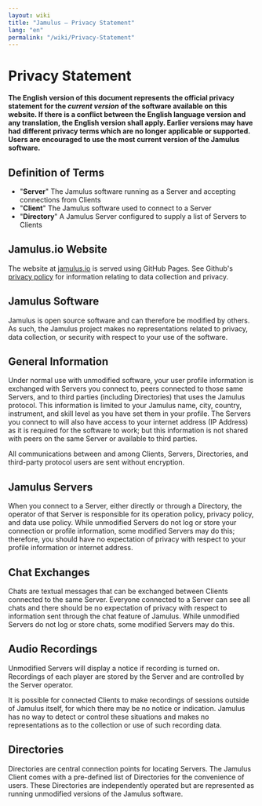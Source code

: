 ```yaml
---
layout: wiki
title: "Jamulus – Privacy Statement"
lang: "en"
permalink: "/wiki/Privacy-Statement"
---
```


# Privacy Statement

**The English version of this document represents the official privacy statement for the _current version_ of the software available on this website. If there is a conflict between the English language version and any translation, the English version shall apply. Earlier versions may have had different privacy terms which are no longer applicable or supported. Users are encouraged to use the most current version of the Jamulus software.**
 

## Definition of Terms

- "**Server**" The Jamulus software running as a Server and accepting connections from Clients
- "**Client**" The Jamulus software used to connect to a Server
- "**Directory**" A Jamulus Server configured to supply a list of Servers to Clients

## Jamulus.io Website

The website at [jamulus.io](https://jamulus.io) is served using GitHub Pages. See Github's [privacy policy](https://docs.github.com/en/site-policy/privacy-policies/github-privacy-statement) for information relating to data collection and privacy.

## Jamulus Software

Jamulus is open source software and can therefore be modified by others. As such, the Jamulus project makes no representations related to privacy, data collection, or security with respect to your use of the software.

## General Information

Under normal use with unmodified software, your user profile information is exchanged with Servers you connect to, peers connected to those same Servers, and to third parties (including Directories) that uses the Jamulus protocol. This information is limited to your Jamulus name, city, country, instrument, and skill level as you have set them in your profile. The Servers you connect to will also have access to your internet address (IP Address) as it is required for the software to work; but this information is not shared with peers on the same Server or available to third parties. 

All communications between and among Clients, Servers, Directories, and third-party protocol users are sent without encryption.

## Jamulus Servers

When you connect to a Server, either directly or through a Directory, the operator of that Server is responsible for its operation policy, privacy policy, and data use policy. While unmodified Servers do not log or store your connection or profile information, some modified Servers may do this; therefore, you should have no expectation of privacy with respect to your profile information or internet address.

## Chat Exchanges

Chats are textual messages that can be exchanged between Clients connected to the same Server. Everyone connected to a Server can see all chats and there should be no expectation of privacy with respect to information sent through the chat feature of Jamulus. While unmodified Servers do not log or store chats, some modified Servers may do this.

## Audio Recordings

Unmodified Servers will display a notice if recording is turned on. Recordings of each player are stored by the Server and are controlled by the Server operator.

It is possible for connected Clients to make recordings of sessions outside of Jamulus itself, for which there may be no notice or indication. Jamulus has no way to detect or control these situations and makes no representations as to the collection or use of such recording data.

## Directories

Directories are central connection points for locating Servers. The Jamulus Client comes with a pre-defined list of Directories for the convenience of users. These Directories are independently operated but are represented as running unmodified versions of the Jamulus software.

